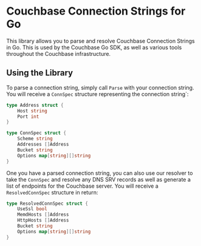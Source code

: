 # Couchbase Connection Strings for Go

This library allows you to parse and resolve Couchbase Connection Strings in Go.
This is used by the Couchbase Go SDK, as well as various tools throughout the
Couchbase infrastructure.


## Using the Library

To parse a connection string, simply call `Parse` with your connection string.
You will receive a `ConnSpec` structure representing the connection string`:

```go
type Address struct {
	Host string
	Port int
}

type ConnSpec struct {
	Scheme string
	Addresses []Address
	Bucket string
	Options map[string][]string
}
```

One you have a parsed connection string, you can also use our resolver to take
the `ConnSpec` and resolve any DNS SRV records as well as generate a list of
endpoints for the Couchbase server.  You will receive a `ResolvedConnSpec`
structure in return:

```go
type ResolvedConnSpec struct {
	UseSsl bool
	MemdHosts []Address
	HttpHosts []Address
	Bucket string
	Options map[string][]string
}
```
